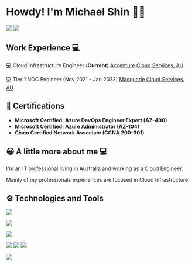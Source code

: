 # Howdy! I'm Michael Shin 👋🏼

<a href="https://www.linkedin.com/in/mshin1303" target="_blank"><img src="https://img.shields.io/badge/-LinkedIn-%230077B5?style=for-the-badge&logo=linkedin&logoColor=white" target="_blank"></a> 
<a href = "mailto:mshin1303@gmail.com"><img src="https://img.shields.io/badge/-Gmail-%23333?style=for-the-badge&logo=gmail&logoColor=white" target="_blank"></a>


## Work Experience 💻

💻 Cloud Infrastructure Engineer (**Current**) [Accenture Cloud Services, AU](https://www.accenture.com/au-en/cloud/)

💻 Tier 1 NOC Engineer (Nov 2021 - Jan 2023) [Macquarie Cloud Services, AU](https://macquariecloudservices.com/)

## 📜 Certifications
- **Microsoft Certified: Azure DevOps Engineer Expert (AZ-400)**
- **Microsoft Certified: Azure Administrator (AZ-104)**
- **Cisco Certified Network Associate (CCNA 200-301)**


## 😀 A little more about me 💻

I'm an IT professional living in Australia and working as a Cloud Engineer. 

Mainly of my professionals experiences are focused in Cloud Infrastructure.


## ⚙️ Technologies and Tools

![](https://img.shields.io/badge/Cloud-Azure-informational?style=flat&logo=Azure&logoColor=white&color=2bbc8a)

![](https://img.shields.io/badge/Tools-Kubernetes-informational?style=flat&logo=Kubernetes&logoColor=white&color=2bbc8a)

![](https://img.shields.io/badge/OS-Linux-informational?style=flat&logo=linux&logoColor=white&color=2bbc8a)

![](https://img.shields.io/badge/Code-Java-informational?style=flat&logo=java&logoColor=white&color=2bbc8a)
![](https://img.shields.io/badge/Code-Python-informational?style=flat&logo=python&logoColor=white&color=2bbc8a)
![](https://img.shields.io/badge/Shell-Bash-informational?style=flat&logo=bash&logoColor=white&color=2bbc8a)

![](https://img.shields.io/badge/Code-Terraform-informational?style=flat&logo=terraform&logoColor=white&color=2bbc8a)

<!--
**mshiin/mshiin** is a ✨ _special_ ✨ repository because its `README.md` (this file) appears on your GitHub profile.

